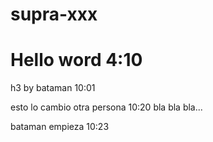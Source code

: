 # supra-xxx

<h1>Hello word 4:10</h1>
h3 by bataman 10:01


esto lo cambio otra persona 10:20
bla bla bla...

bataman empieza 10:23
